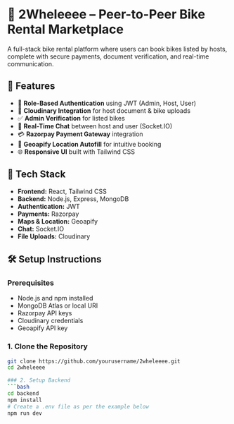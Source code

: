 # 🛵 2Wheleeee – Peer-to-Peer Bike Rental Marketplace

A full-stack bike rental platform where users can book bikes listed by hosts, complete with secure payments, document verification, and real-time communication.

## 🚀 Features

- 🔐 **Role-Based Authentication** using JWT (Admin, Host, User)
- 📸 **Cloudinary Integration** for host document & bike uploads
- ✅ **Admin Verification** for listed bikes
- 💬 **Real-Time Chat** between host and user (Socket.IO)
- 💳 **Razorpay Payment Gateway** integration
- 📍 **Geoapify Location Autofill** for intuitive booking
- 🌐 **Responsive UI** built with Tailwind CSS

## 🧱 Tech Stack

- **Frontend:** React, Tailwind CSS
- **Backend:** Node.js, Express, MongoDB
- **Authentication:** JWT
- **Payments:** Razorpay
- **Maps & Location:** Geoapify
- **Chat:** Socket.IO
- **File Uploads:** Cloudinary

## 🛠️ Setup Instructions

### Prerequisites

- Node.js and npm installed
- MongoDB Atlas or local URI
- Razorpay API keys
- Cloudinary credentials
- Geoapify API key

### 1. Clone the Repository

```bash
git clone https://github.com/yourusername/2wheleeee.git
cd 2wheleeee

### 2. Setup Backend
```bash
cd backend
npm install
# Create a .env file as per the example below
npm run dev
